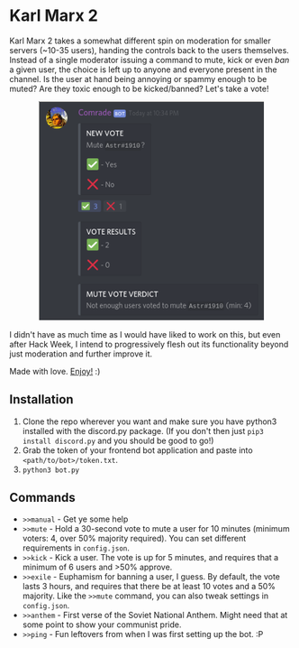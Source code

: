 Karl Marx 2
===========
Karl Marx 2 takes a somewhat different spin on moderation for smaller servers (~10-35 users), handing the controls back to the users themselves. Instead of a single moderator issuing a command to mute, kick or even *ban* a given user, the choice is left up to anyone and everyone present in the channel. Is the user at hand being annoying or spammy enough to be muted? Are they toxic enough to be kicked/banned? Let's take a vote!  

<center><img src="mute_demo.png" width=400/></center>

I didn't have as much time as I would have liked to work on this, but even after Hack Week, I intend to progressively flesh out its functionality beyond just moderation and further improve it.

Made with love. [Enjoy!](https://discordapp.com/oauth2/authorize?client_id=592852914553487370&permissions=8&scope=bot) :)

Installation
------------
1. Clone the repo wherever you want and make sure you have python3 installed with the discord.py package. (If you don't then just `pip3 install discord.py` and you should be good to go!)
2. Grab the token of your frontend bot application and paste into `<path/to/bot>/token.txt`.
3. `python3 bot.py`

Commands
--------
- `>>manual` - Get ye some help
- `>>mute` - Hold a 30-second vote to mute a user for 10 minutes (minimum voters: 4, over 50% majority required). You can set different requirements in `config.json`.
- `>>kick` - Kick a user. The vote is up for 5 minutes, and requires that a minimum of 6 users and >50% approve.
- `>>exile` - Euphamism for banning a user, I guess. By default, the vote lasts 3 hours, and requires that there be at least 10 votes and a 50% majority. Like the `>>mute` command, you can also tweak settings in `config.json`.
- `>>anthem` - First verse of the Soviet National Anthem. Might need that at some point to show your communist pride.
- `>>ping` - Fun leftovers from when I was first setting up the bot. :P
